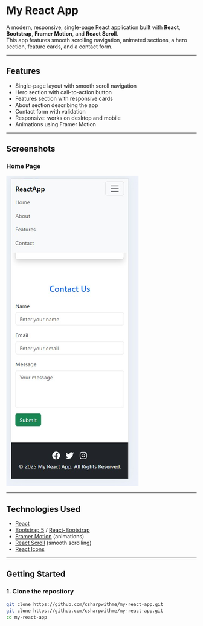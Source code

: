 # My React App

A modern, responsive, single-page React application built with **React**, **Bootstrap**, **Framer Motion**, and **React Scroll**.  
This app features smooth scrolling navigation, animated sections, a hero section, feature cards, and a contact form.  

---


## Features

- Single-page layout with smooth scroll navigation  
- Hero section with call-to-action button  
- Features section with responsive cards  
- About section describing the app  
- Contact form with validation  
- Responsive: works on desktop and mobile  
- Animations using Framer Motion  

---

## Screenshots

### Home Page
![Page](src/assets/screen1.jpg)

---

## Technologies Used

- [React](https://reactjs.org/)  
- [Bootstrap 5](https://getbootstrap.com/) / [React-Bootstrap](https://react-bootstrap.github.io/)  
- [Framer Motion](https://www.framer.com/motion/) (animations)  
- [React Scroll](https://www.npmjs.com/package/react-scroll) (smooth scrolling)  
- [React Icons](https://react-icons.github.io/react-icons/)  

---

## Getting Started

### 1. Clone the repository

```bash
git clone https://github.com/csharpwithme/my-react-app.git
git clone https://github.com/csharpwithme/my-react-app.git
cd my-react-app
